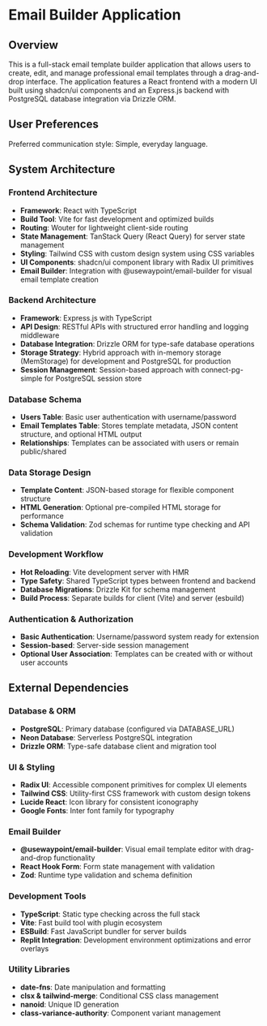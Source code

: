 # Email Builder Application

## Overview

This is a full-stack email template builder application that allows users to create, edit, and manage professional email templates through a drag-and-drop interface. The application features a React frontend with a modern UI built using shadcn/ui components and an Express.js backend with PostgreSQL database integration via Drizzle ORM.

## User Preferences

Preferred communication style: Simple, everyday language.

## System Architecture

### Frontend Architecture
- **Framework**: React with TypeScript
- **Build Tool**: Vite for fast development and optimized builds
- **Routing**: Wouter for lightweight client-side routing
- **State Management**: TanStack Query (React Query) for server state management
- **Styling**: Tailwind CSS with custom design system using CSS variables
- **UI Components**: shadcn/ui component library with Radix UI primitives
- **Email Builder**: Integration with @usewaypoint/email-builder for visual email template creation

### Backend Architecture
- **Framework**: Express.js with TypeScript
- **API Design**: RESTful APIs with structured error handling and logging middleware
- **Database Integration**: Drizzle ORM for type-safe database operations
- **Storage Strategy**: Hybrid approach with in-memory storage (MemStorage) for development and PostgreSQL for production
- **Session Management**: Session-based approach with connect-pg-simple for PostgreSQL session store

### Database Schema
- **Users Table**: Basic user authentication with username/password
- **Email Templates Table**: Stores template metadata, JSON content structure, and optional HTML output
- **Relationships**: Templates can be associated with users or remain public/shared

### Data Storage Design
- **Template Content**: JSON-based storage for flexible component structure
- **HTML Generation**: Optional pre-compiled HTML storage for performance
- **Schema Validation**: Zod schemas for runtime type checking and API validation

### Development Workflow
- **Hot Reloading**: Vite development server with HMR
- **Type Safety**: Shared TypeScript types between frontend and backend
- **Database Migrations**: Drizzle Kit for schema management
- **Build Process**: Separate builds for client (Vite) and server (esbuild)

### Authentication & Authorization
- **Basic Authentication**: Username/password system ready for extension
- **Session-based**: Server-side session management
- **Optional User Association**: Templates can be created with or without user accounts

## External Dependencies

### Database & ORM
- **PostgreSQL**: Primary database (configured via DATABASE_URL)
- **Neon Database**: Serverless PostgreSQL integration
- **Drizzle ORM**: Type-safe database client and migration tool

### UI & Styling
- **Radix UI**: Accessible component primitives for complex UI elements
- **Tailwind CSS**: Utility-first CSS framework with custom design tokens
- **Lucide React**: Icon library for consistent iconography
- **Google Fonts**: Inter font family for typography

### Email Builder
- **@usewaypoint/email-builder**: Visual email template editor with drag-and-drop functionality
- **React Hook Form**: Form state management with validation
- **Zod**: Runtime type validation and schema definition

### Development Tools
- **TypeScript**: Static type checking across the full stack
- **Vite**: Fast build tool with plugin ecosystem
- **ESBuild**: Fast JavaScript bundler for server builds
- **Replit Integration**: Development environment optimizations and error overlays

### Utility Libraries
- **date-fns**: Date manipulation and formatting
- **clsx & tailwind-merge**: Conditional CSS class management
- **nanoid**: Unique ID generation
- **class-variance-authority**: Component variant management